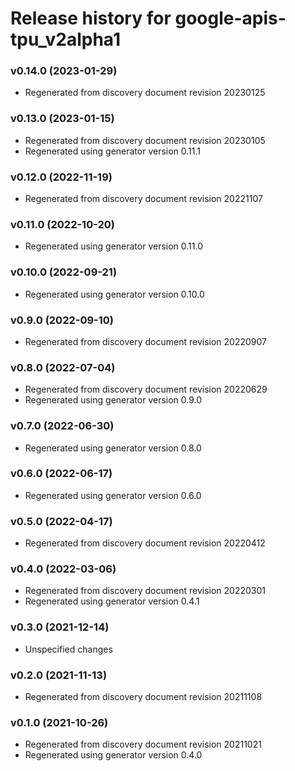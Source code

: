 # Release history for google-apis-tpu_v2alpha1

### v0.14.0 (2023-01-29)

* Regenerated from discovery document revision 20230125

### v0.13.0 (2023-01-15)

* Regenerated from discovery document revision 20230105
* Regenerated using generator version 0.11.1

### v0.12.0 (2022-11-19)

* Regenerated from discovery document revision 20221107

### v0.11.0 (2022-10-20)

* Regenerated using generator version 0.11.0

### v0.10.0 (2022-09-21)

* Regenerated using generator version 0.10.0

### v0.9.0 (2022-09-10)

* Regenerated from discovery document revision 20220907

### v0.8.0 (2022-07-04)

* Regenerated from discovery document revision 20220629
* Regenerated using generator version 0.9.0

### v0.7.0 (2022-06-30)

* Regenerated using generator version 0.8.0

### v0.6.0 (2022-06-17)

* Regenerated using generator version 0.6.0

### v0.5.0 (2022-04-17)

* Regenerated from discovery document revision 20220412

### v0.4.0 (2022-03-06)

* Regenerated from discovery document revision 20220301
* Regenerated using generator version 0.4.1

### v0.3.0 (2021-12-14)

* Unspecified changes

### v0.2.0 (2021-11-13)

* Regenerated from discovery document revision 20211108

### v0.1.0 (2021-10-26)

* Regenerated from discovery document revision 20211021
* Regenerated using generator version 0.4.0

